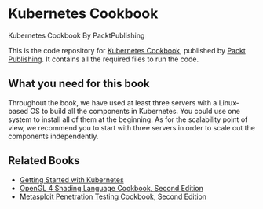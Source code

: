 # Kubernetes Cookbook
Kubernetes Cookbook
By PacktPublishing

This is the code repository for [Kubernetes Cookbook](https://www.packtpub.com/virtualization-and-cloud/kubernetes-cookbook?utm_source=GitHub&utm_medium=Repository&utm_campaign=9781785880063), published by [Packt Publishing](https://www.packtpub.com/). It contains all the required files to run the code.

## What you need for this book
Throughout the book, we have used at least three servers with a Linux-based OS to build 
all the components in Kubernetes. You could use one system to install all of them at the 
beginning. As for the scalability point of view, we recommend you to start with three servers 
in order to scale out the components independently.

## Related Books
* [Getting Started with Kubernetes](https://www.packtpub.com/virtualization-and-cloud/getting-started-kubernetes?utm_source=GitHub&utm_medium=Repository&utm_campaign=9781784394035)
* [OpenGL 4 Shading Language Cookbook, Second Edition](https://www.packtpub.com/game-development/opengl-4-shading-language-cookbook-second-edition?utm_source=GitHub&utm_medium=Repository&utm_campaign=9781782167020)
* [Metasploit Penetration Testing Cookbook, Second Edition](https://www.packtpub.com/networking-and-servers/metasploit-penetration-testing-cookbook-second-edition?utm_source=GitHub&utm_medium=Repository&utm_campaign=9781782166788)

